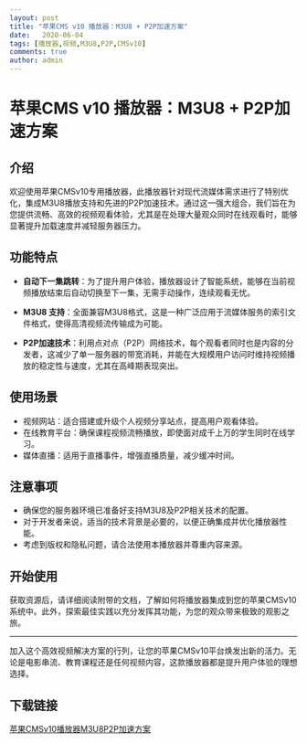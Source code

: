 ```yaml
---
layout: post
title: "苹果CMS v10 播放器：M3U8 + P2P加速方案"
date:   2020-06-04
tags: [播放器,视频,M3U8,P2P,CMSv10]
comments: true
author: admin
---
```

# 苹果CMS v10 播放器：M3U8 + P2P加速方案

## 介绍

欢迎使用苹果CMSv10专用播放器，此播放器针对现代流媒体需求进行了特别优化，集成M3U8播放支持和先进的P2P加速技术。通过这一强大组合，我们旨在为您提供流畅、高效的视频观看体验，尤其是在处理大量观众同时在线观看时，能够显著提升加载速度并减轻服务器压力。

## 功能特点

- **自动下一集跳转**：为了提升用户体验，播放器设计了智能系统，能够在当前视频播放结束后自动切换至下一集，无需手动操作，连续观看无忧。
  
- **M3U8 支持**：全面兼容M3U8格式，这是一种广泛应用于流媒体服务的索引文件格式，使得高清视频流传输成为可能。
  
- **P2P加速技术**：利用点对点（P2P）网络技术，每个观看者同时也是内容的分发者，这减少了单一服务器的带宽消耗，并能在大规模用户访问时维持视频播放的稳定性与速度，尤其在高峰期表现突出。

## 使用场景

- 视频网站：适合搭建或升级个人视频分享站点，提高用户观看体验。
- 在线教育平台：确保课程视频流畅播放，即使面对成千上万的学生同时在线学习。
- 媒体直播：适用于直播事件，增强直播质量，减少缓冲时间。

## 注意事项

- 确保您的服务器环境已准备好支持M3U8及P2P相关技术的配置。
- 对于开发者来说，适当的技术背景是必要的，以便正确集成并优化播放器性能。
- 考虑到版权和隐私问题，请合法使用本播放器并尊重内容来源。

## 开始使用

获取资源后，请详细阅读附带的文档，了解如何将播放器集成到您的苹果CMSv10系统中。此外，探索最佳实践以充分发挥其功能，为您的观众带来极致的观影之旅。

---

加入这个高效视频解决方案的行列，让您的苹果CMSv10平台焕发出新的活力。无论是电影串流、教育课程还是任何视频内容，这款播放器都是提升用户体验的理想选择。

## 下载链接

[苹果CMSv10播放器M3U8P2P加速方案](https://pan.quark.cn/s/89dcc631e47d)
